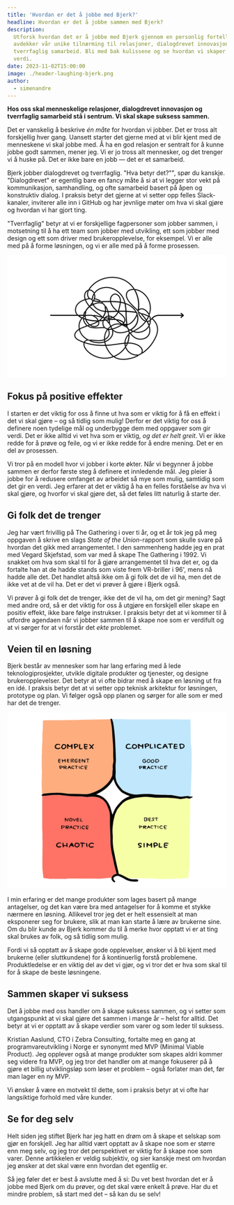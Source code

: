 ```yaml
---
title: 'Hvordan er det å jobbe med Bjerk?'
headline: Hvordan er det å jobbe sammen med Bjerk?
description:
  Utforsk hvordan det er å jobbe med Bjerk gjennom en personlig fortelling som
  avdekker vår unike tilnærming til relasjoner, dialogdrevet innovasjon, og
  tverrfaglig samarbeid. Bli med bak kulissene og se hvordan vi skaper varig
  verdi.
date: 2023-11-02T15:00:00
image: ./header-laughing-bjerk.png
author:
  - simenandre
---
```


**Hos oss skal menneskelige relasjoner, dialogdrevet innovasjon og tverrfaglig
samarbeid stå i sentrum. Vi skal skape suksess sammen.**

Det er vanskelig å beskrive _én måte_ for hvordan vi jobber. Det er tross alt
forskjellig hver gang. Uansett starter det gjerne med at vi blir kjent med de
menneskene vi skal jobbe med. Å ha en god relasjon er sentralt for å kunne jobbe
godt sammen, mener jeg. Vi er jo tross alt mennesker, og det trenger vi å huske
på. Det er ikke bare en jobb — det er et samarbeid.

Bjerk jobber dialogdrevet og tverrfaglig. "Hva betyr det?"", spør du kanskje.
"Dialogdrevet" er egentlig bare en fancy måte å si at vi legger stor vekt på
kommunikasjon, samhandling, og ofte samarbeid basert på åpen og konstruktiv
dialog. I praksis betyr det gjerne at vi setter opp felles Slack-kanaler,
inviterer alle inn i GitHub og har jevnlige møter om hva vi skal gjøre og
hvordan vi har gjort ting.

"Tverrfaglig" betyr at vi er forskjellige fagpersoner som jobber sammen, i
motsetning til å ha ett team som jobber med utvikling, ett som jobber med design
og ett som driver med brukeropplevelse, for eksempel. Vi er alle med på å forme
løsningen, og vi er alle med på å forme prosessen.

![krussedull](./veien-dit.svg)

## Fokus på positive effekter

I starten er det viktig for oss å finne ut hva som er viktig for å få en effekt
i det vi skal gjøre – og så tidlig som mulig! Derfor er det viktig for oss å
definere noen tydelige mål og underbygge dem med oppgaver som gir verdi. Det er
ikke alltid vi vet hva som er viktig, _og det er helt greit_. Vi er ikke redde
for å prøve og feile, og vi er ikke redde for å endre mening. Det er en del av
prosessen.

Vi tror på en modell hvor vi jobber i korte økter. Når vi begynner å jobbe
sammen er derfor første steg å definere et innledende mål. Jeg pleier å jobbe
for å redusere omfanget av arbeidet så mye som mulig, samtidig som det gir en
verdi. Jeg erfarer at det er viktig å ha en felles forståelse av hva vi skal
gjøre, og hvorfor vi skal gjøre det, så det føles litt naturlig å starte der.

## Gi folk det de trenger

Jeg har vært frivillig på The Gathering i over ti år, og et år tok jeg på meg
oppgaven å skrive en slags _State of the Union_-rapport som skulle svare på
hvordan det gikk med arrangementet. I den sammenheng hadde jeg en prat med
Vegard Skjefstad, som var med å skape The Gathering i 1992. Vi snakket om hva
som skal til for å gjøre arrangementet til hva det er, og da fortalte han at de
hadde stands som viste frem VR-briller i 96', mens nå hadde alle det. Det
handlet altså ikke om å gi folk det de vil ha, men det de ikke vet at de vil ha.
Det er det vi prøver å gjøre i Bjerk også.

Vi prøver å gi folk det de trenger, ikke det de vil ha, om det gir mening? Sagt
med andre ord, så er det viktig for oss å utgjøre en forskjell eller skape en
positiv effekt, ikke bare følge instrukser. I praksis betyr det at vi kommer til
å utfordre agendaen når vi jobber sammen til å skape noe som er verdifult og at
vi sørger for at vi forstår det _ekte_ problemet.

## Veien til en løsning

Bjerk består av mennesker som har lang erfaring med å lede teknologiprosjekter,
utvikle digitale produkter og tjenester, og designe brukeropplevelser. Det betyr
at vi ofte bidrar med å skape en løsning ut fra en idé. I praksis betyr det at
vi setter opp teknisk arkitektur for løsningen, prototype og plan. Vi følger
også opp planen og sørger for alle som er med har det de trenger.

![Illustrasjon som forklarer cynefin-modellen](./cynefin.svg 'Cynefin-modellen')

I min erfaring er det mange produkter som lages basert på mange antagelser, og
det kan være bra med antagelser for å komme et stykke nærmere en løsning.
Allikevel tror jeg det er helt essensielt at man eksponerer seg for brukere,
slik at man kan starte å lære av brukerne sine. Om du blir kunde av Bjerk kommer
du til å merke hvor opptatt vi er at ting skal brukes av folk, og så tidlig som
mulig.

Fordi vi så opptatt av å skape gode opplevelser, ønsker vi å bli kjent med
brukerne (eller sluttkundene) for å kontinuerlig forstå problemene.
Produktledelse er en viktig del av det vi gjør, og vi tror det er hva som skal
til for å skape de beste løsningene.

## Sammen skaper vi suksess

Det å jobbe med oss handler om å skape suksess sammen, og vi setter som
utgangspunkt at vi skal gjøre det sammen i mange år – helst for alltid. Det
betyr at vi er opptatt av å skape verdier som varer og som leder til suksess.

Kristian Aaslund, CTO i Zebra Consulting, fortalte meg en gang at
programvareutvikling i Norge er synonymt med MVP (Minimal Viable Product). Jeg
opplever også at mange produkter som skapes aldri kommer seg videre fra MVP, og
jeg tror det handler om at mange fokuserer på å gjøre et billig utviklingsløp
som løser et problem – også forlater man det, før man lager en ny MVP.

Vi ønsker å være en motvekt til dette, som i praksis betyr at vi ofte har
langsiktige forhold med våre kunder.

## Se for deg selv

Helt siden jeg stiftet Bjerk har jeg hatt en drøm om å skape et selskap som gjør
en forskjell. Jeg har alltid vært opptatt av å skape noe som er større enn meg
selv, og jeg tror det perspektivet er viktig for å skape noe som varer. Denne
artikkelen er veldig subjektiv, og sier kanskje mest om hvordan jeg ønsker at
det skal være enn hvordan det egentlig er.

Så jeg føler det er best å avslutte med å si: Du vet best hvordan det er å jobbe
med Bjerk om du prøver, og det skal være enkelt å prøve. Har du et mindre
problem, så start med det – så kan du se selv!
